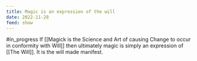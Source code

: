 ```yaml
---
title: Magic is an expression of the will
date: 2022-11-28
feed: show
---
```

#in_progress 
If [[Magick is the Science and Art of causing Change to occur in conformity with Will]] then ultimately magic is simply an expression of [[The Will]]. It is the will made manifest. 
